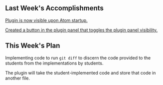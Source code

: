 ## Last Week's Accomplishments

[Plugin is now visible upon Atom startup.](https://github.com/codingandcommunity/fast-forward/pull/3)

[Created a button in the plugin panel that toggles the plugin panel visibility.](https://github.com/codingandcommunity/fast-forward/pull/4)

## This Week's Plan

Implementing code to run `git diff` to discern the code provided to the students from the implementations by students.

The plugin will take the student-implemented code and store that code in another file.